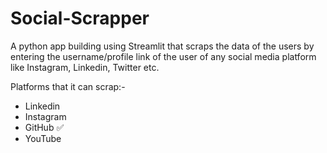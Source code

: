# Social-Scrapper

A python app building using Streamlit that scraps the data of the users by entering the username/profile link of the user of any social media platform like Instagram, Linkedin, Twitter etc.

Platforms that it can scrap:-
- Linkedin
- Instagram
- GitHub ✅
- YouTube
